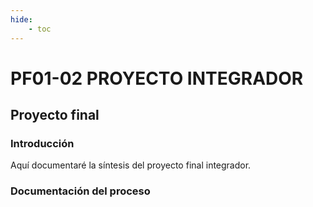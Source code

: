```yaml
---
hide:
    - toc
---
```


# PF01-02  PROYECTO INTEGRADOR

## **Proyecto final**

### **Introducción**

Aquí documentaré la síntesis del proyecto final integrador. 

### **Documentación del proceso**


